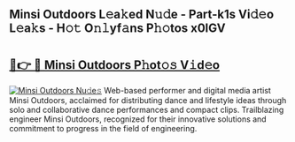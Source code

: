 ## Minsi Outdoors L𝚎a𝚔ed N𝚞𝚍e - Part-k1s Vi𝚍𝚎o L𝚎a𝚔s - H𝚘𝚝 O𝚗𝚕yf𝚊ns P𝚑𝚘tos x0lGV

# <h2><a href="http://kfenqk.oniu.top/?m=Minsi+Outdoors">🔗👉 🔴 Minsi Outdoors P𝚑ot𝚘𝚜 V𝚒d𝚎o</a></h2>

[![Minsi Outdoors Nu𝚍e𝚜](https://i.imgur.com/0qMVB7G.gif)](http://kfenqk.oniu.top/?m=Minsi+Outdoors)
Web-based performer and digital media artist Minsi Outdoors, acclaimed for distributing dance and lifestyle ideas through solo and collaborative dance performances and compact clips. Trailblazing engineer Minsi Outdoors, recognized for their innovative solutions and commitment to progress in the field of engineering.  

